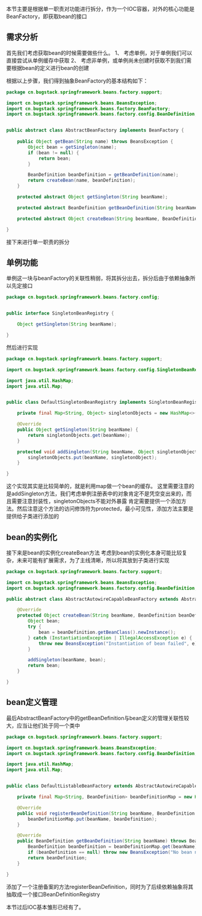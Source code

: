 本节主要是根据单一职责对功能进行拆分，作为一个IOC容器，对外的核心功能是BeanFactory，即获取bean的接口
## 需求分析
首先我们考虑获取bean的时候需要做些什么。
1、 考虑单例，对于单例我们可以直接尝试从单例缓存中获取
2、 考虑非单例，或单例尚未创建时获取不到我们需要根据bean的定义进行bean的创建

根据以上步骤，我们得到抽象BeanFactory的基本结构如下：

```java
package cn.bugstack.springframework.beans.factory.support;

import cn.bugstack.springframework.beans.BeansException;
import cn.bugstack.springframework.beans.factory.BeanFactory;
import cn.bugstack.springframework.beans.factory.config.BeanDefinition;


public abstract class AbstractBeanFactory implements BeanFactory {
    
    public Object getBean(String name) throws BeansException {
        Object bean = getSingleton(name);
        if (bean != null) {
            return bean;
        }

        BeanDefinition beanDefinition = getBeanDefinition(name);
        return createBean(name, beanDefinition);
    }

    protected abstract Object getSingleton(String beanName);

    protected abstract BeanDefinition getBeanDefinition(String beanName) throws BeansException;

    protected abstract Object createBean(String beanName, BeanDefinition beanDefinition) throws BeansException;

}
```

接下来进行单一职责的拆分

## 单例功能

单例这一块与beanFactory的关联性稍弱，将其拆分出去，拆分后由于依赖抽象所以先定接口

```java
package cn.bugstack.springframework.beans.factory.config;


public interface SingletonBeanRegistry {

    Object getSingleton(String beanName);

}
```
然后进行实现

```java
package cn.bugstack.springframework.beans.factory.support;

import cn.bugstack.springframework.beans.factory.config.SingletonBeanRegistry;

import java.util.HashMap;
import java.util.Map;


public class DefaultSingletonBeanRegistry implements SingletonBeanRegistry {

    private final Map<String, Object> singletonObjects = new HashMap<>();

    @Override
    public Object getSingleton(String beanName) {
        return singletonObjects.get(beanName);
    }

    protected void addSingleton(String beanName, Object singletonObject) {
        singletonObjects.put(beanName, singletonObject);
    }

}
```

这个实现其实是比较简单的，就是利用map做一个bean的缓存。
这里需要注意的是addSingleton方法，我们考虑单例注册表中的对象肯定不是凭空变出来的，而且需要注意封装性，singletonObjects不能对外暴露
肯定需要提供一个添加方法。然后注意这个方法的访问修饰符为protected，最小可见性，添加方法主要是提供给子类进行添加的


## bean的实例化
接下来是bean的实例化createBean方法
考虑到bean的实例化本身可能比较复杂，未来可能有扩展需求，为了主线清晰，所以将其放到子类进行实现

```java
package cn.bugstack.springframework.beans.factory.support;

import cn.bugstack.springframework.beans.BeansException;
import cn.bugstack.springframework.beans.factory.config.BeanDefinition;

public abstract class AbstractAutowireCapableBeanFactory extends AbstractBeanFactory {

    @Override
    protected Object createBean(String beanName, BeanDefinition beanDefinition) throws BeansException {
        Object bean;
        try {
            bean = beanDefinition.getBeanClass().newInstance();
        } catch (InstantiationException | IllegalAccessException e) {
            throw new BeansException("Instantiation of bean failed", e);
        }

        addSingleton(beanName, bean);
        return bean;
    }

}
```

## bean定义管理
最后AbstractBeanFactory中的getBeanDefinition与bean定义的管理关联性较大，应当让他们处于同一个类中

```java
package cn.bugstack.springframework.beans.factory.support;

import cn.bugstack.springframework.beans.BeansException;
import cn.bugstack.springframework.beans.factory.config.BeanDefinition;

import java.util.HashMap;
import java.util.Map;


public class DefaultListableBeanFactory extends AbstractAutowireCapableBeanFactory implements BeanDefinitionRegistry {

    private final Map<String, BeanDefinition> beanDefinitionMap = new HashMap<>();

    @Override
    public void registerBeanDefinition(String beanName, BeanDefinition beanDefinition) {
        beanDefinitionMap.put(beanName, beanDefinition);
    }

    @Override
    public BeanDefinition getBeanDefinition(String beanName) throws BeansException {
        BeanDefinition beanDefinition = beanDefinitionMap.get(beanName);
        if (beanDefinition == null) throw new BeansException("No bean named '" + beanName + "' is defined");
        return beanDefinition;
    }

}
```
添加了一个注册备案的方法registerBeanDefinition，同时为了后续依赖抽象将其抽取成一个接口BeanDefinitionRegistry

本节过后IOC基本雏形已经有了。
